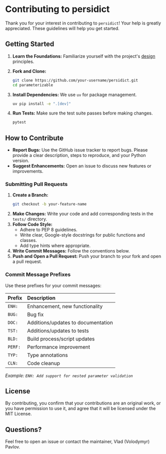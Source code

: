 # Contributing to persidict

Thank you for your interest in contributing to `persidict`! 
Your help is greatly appreciated. These guidelines will help you get started.

## Getting Started

1. **Learn the Foundations:**
   Familiarize yourself with the project's [design](design_principles.md) principles.


2. **Fork and Clone:**
    ```bash
    git clone https://github.com/your-username/persidict.git
    cd parameterizable
    ```

2.  **Install Dependencies:**
    We use `uv` for package management.
    ```bash
    uv pip install -e ".[dev]"
    ```

3.  **Run Tests:**
    Make sure the test suite passes before making changes.
    ```bash
    pytest
    ```

## How to Contribute

*   **Report Bugs:** Use the GitHub issue tracker to report bugs. 
Please provide a clear description, steps to reproduce, and your Python version.
*   **Suggest Enhancements:** Open an issue to discuss new features or improvements.

### Submitting Pull Requests

1.  **Create a Branch:**
    ```bash
    git checkout -b your-feature-name
    ```
2.  **Make Changes:** Write your code and add corresponding tests in the `tests/` directory.
3.  **Follow Code Style:**
    *   Adhere to PEP 8 guidelines.
    *   Write clear, Google-style docstrings for public functions and classes.
    *   Add type hints where appropriate.
4.  **Write Commit Messages:** Follow the conventions below.
5.  **Push and Open a Pull Request:** Push your branch to your fork and open a pull request.

### Commit Message Prefixes

Use these prefixes for your commit messages:

| Prefix | Description                      |
| :----- | :------------------------------- |
| `ENH:` | Enhancement, new functionality   |
| `BUG:` | Bug fix                          |
| `DOC:` | Additions/updates to documentation |
| `TST:` | Additions/updates to tests       |
| `BLD:` | Build process/script updates     |
| `PERF:`| Performance improvement          |
| `TYP:` | Type annotations                 |
| `CLN:` | Code cleanup                     |

*Example: `ENH: Add support for nested parameter validation`*

## License

By contributing, you confirm that your contributions are an original work,
or you have permission to use it, and agree that it will be 
licensed under the MIT License.

## Questions?

Feel free to open an issue or contact the maintainer, Vlad (Volodymyr) Pavlov.